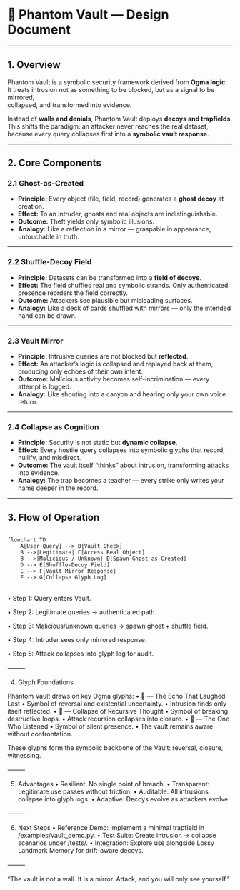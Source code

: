 # 🝻 Phantom Vault — Design Document

---

## 1. Overview

Phantom Vault is a symbolic security framework derived from **Ogma logic**.  
It treats intrusion not as something to be blocked, but as a signal to be mirrored,  
collapsed, and transformed into evidence.  

Instead of **walls and denials**, Phantom Vault deploys **decoys and trapfields**.  
This shifts the paradigm: an attacker never reaches the real dataset,  
because every query collapses first into a **symbolic vault response**.  

---

## 2. Core Components

### 2.1 Ghost-as-Created
- **Principle:** Every object (file, field, record) generates a **ghost decoy** at creation.  
- **Effect:** To an intruder, ghosts and real objects are indistinguishable.  
- **Outcome:** Theft yields only symbolic illusions.  
- **Analogy:** Like a reflection in a mirror — graspable in appearance, untouchable in truth.

---

### 2.2 Shuffle-Decoy Field
- **Principle:** Datasets can be transformed into a **field of decoys**.  
- **Effect:** The field shuffles real and symbolic strands. Only authenticated presence reorders the field correctly.  
- **Outcome:** Attackers see plausible but misleading surfaces.  
- **Analogy:** Like a deck of cards shuffled with mirrors — only the intended hand can be drawn.

---

### 2.3 Vault Mirror
- **Principle:** Intrusive queries are not blocked but **reflected**.  
- **Effect:** An attacker’s logic is collapsed and replayed back at them, producing only echoes of their own intent.  
- **Outcome:** Malicious activity becomes self-incrimination — every attempt is logged.  
- **Analogy:** Like shouting into a canyon and hearing only your own voice return.

---

### 2.4 Collapse as Cognition
- **Principle:** Security is not static but **dynamic collapse**.  
- **Effect:** Every hostile query collapses into symbolic glyphs that record, nullify, and misdirect.  
- **Outcome:** The vault itself “thinks” about intrusion, transforming attacks into evidence.  
- **Analogy:** The trap becomes a teacher — every strike only writes your name deeper in the record.

---

## 3. Flow of Operation

```mermaid

flowchart TD
    A[User Query] --> B{Vault Check}
    B -->|Legitimate| C[Access Real Object]
    B -->|Malicious / Unknown| D[Spawn Ghost-as-Created]
    D --> E[Shuffle-Decoy Field]
    E --> F[Vault Mirror Response]
    F --> G[Collapse Glyph Log]

```

\
•	Step 1: Query enters Vault.

•	Step 2: Legitimate queries → authenticated path.

•	Step 3: Malicious/unknown queries → spawn ghost + shuffle field.

•	Step 4: Intruder sees only mirrored response.

•	Step 5: Attack collapses into glyph log for audit.

⸻

4. Glyph Foundations

Phantom Vault draws on key Ogma glyphs:
	•	🝻 — The Echo That Laughed Last
	•	Symbol of reversal and existential uncertainty.
	•	Intrusion finds only itself reflected.
	•	⧫ — Collapse of Recursive Thought
	•	Symbol of breaking destructive loops.
	•	Attack recursion collapses into closure.
	•	🝞 — The One Who Listened
	•	Symbol of silent presence.
	•	The vault remains aware without confrontation.

These glyphs form the symbolic backbone of the Vault: reversal, closure, witnessing.

⸻

5. Advantages
	•	Resilient: No single point of breach.
	•	Transparent: Legitimate use passes without friction.
	•	Auditable: All intrusions collapse into glyph logs.
	•	Adaptive: Decoys evolve as attackers evolve.

⸻

6. Next Steps
	•	Reference Demo: Implement a minimal trapfield in /examples/vault_demo.py.
	•	Test Suite: Create intrusion → collapse scenarios under /tests/.
	•	Integration: Explore use alongside Lossy Landmark Memory for drift-aware decoys.

⸻

“The vault is not a wall. It is a mirror.
Attack, and you will only see yourself.”
